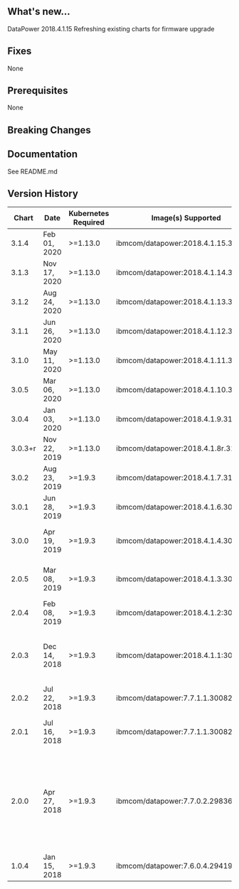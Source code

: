 ## What's new...
DataPower 2018.4.1.15
Refreshing existing charts for firmware upgrade

## Fixes
None

## Prerequisites
None

## Breaking Changes

## Documentation
See README.md

## Version History

| Chart   |   Date  | Kubernetes Required |    Image(s) Supported    | Breaking Changes | Details |
| ------- | ------------ | -------- | ------------------------------------ | ---- | -------------------------------------------------------------- |
| 3.1.4   | Feb 01, 2020 | >=1.13.0 | ibmcom/datapower:2018.4.1.15.329061  | None | 2018.4.1.15 refresh |
| 3.1.3   | Nov 17, 2020 | >=1.13.0 | ibmcom/datapower:2018.4.1.14.327897  | None | 2018.4.1.14 refresh |
| 3.1.2   | Aug 24, 2020 | >=1.13.0 | ibmcom/datapower:2018.4.1.13.324822  | None | 2018.4.1.13 refresh |
| 3.1.1   | Jun 26, 2020 | >=1.13.0 | ibmcom/datapower:2018.4.1.12.323006  | None | 2018.4.1.12 refresh |
| 3.1.0   | May 11, 2020 | >=1.13.0 | ibmcom/datapower:2018.4.1.11.320653  | None | 2018.4.1.11, http health check, configmaps |
| 3.0.5   | Mar 06, 2020 | >=1.13.0 | ibmcom/datapower:2018.4.1.10.318002  | None | Change default pattern to "none" |
| 3.0.4   | Jan 03, 2020 | >=1.13.0 | ibmcom/datapower:2018.4.1.9.315826   | None | 2018.4.1.9 refresh |
| 3.0.3+r | Nov 22, 2019 | >=1.13.0 | ibmcom/datapower:2018.4.1.8r.315390r | None | 2018.4.1.8 refresh |
| 3.0.2   | Aug 23, 2019 | >=1.9.3  | ibmcom/datapower:2018.4.1.7.312001   | None | snmpState |
| 3.0.1   | Jun 28, 2019 | >=1.9.3  | ibmcom/datapower:2018.4.1.6.309660   | None | L2 cert, adminUserSecret |
| 3.0.0   | Apr 19, 2019 | >=1.9.3  | ibmcom/datapower:2018.4.1.4.307525   | Changed label scheme | 2018.4.1.4, pull secrets, health check, ssh permissions |
| 2.0.5   | Mar 08, 2019 | >=1.9.3  | ibmcom/datapower:2018.4.1.3.306649   | None | 2018.4.1.3, use secret for https keys/certs, ILMT annotations |
| 2.0.4   | Feb 08, 2019 | >=1.9.3  | ibmcom/datapower:2018.4.1.2:306098   | None | Continuous delivery update for 2018.4.1.2 FixPack |
| 2.0.3   | Dec 14, 2018 | >=1.9.3  | ibmcom/datapower:2018.4.1.1:305192   | None | DataPower ICP refresh for 2018.4.1.1. Contains updates to align with ICP standards |
| 2.0.2   | Jul 22, 2018 | >=1.9.3  | ibmcom/datapower:7.7.1.1.300826      | None | Add required identification annotations.  |
| 2.0.1   | Jul 16, 2018 | >=1.9.3  | ibmcom/datapower:7.7.1.1.300826      | None | Add Prometheus metrics monitoring support via the SNMP Exporter. |
| 2.0.0   | Apr 27, 2018 | >=1.9.3  | ibmcom/datapower:7.7.0.2.298364      | None | v2.0.0 Release of the ibm-datapower-dev Chart version 2.0.0. Updated DataPower image to 7.7.0.2.298364. Added RESTProxy pattern. Removed webApplicationProxy pattern. Made certificates optional |
| 1.0.4   | Jan 15, 2018 | >=1.9.3  | ibmcom/datapower:7.6.0.4.294196      | None | Update DataPower image to 7.6.0.4.294196 |
